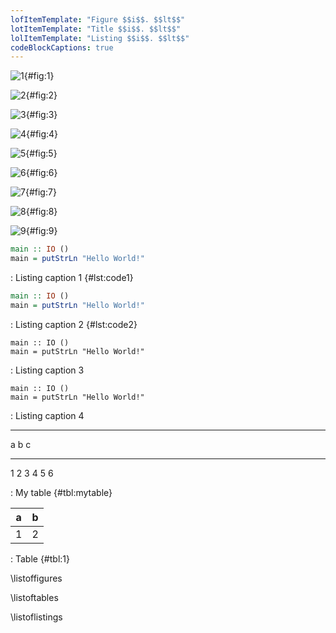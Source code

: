 ```yaml
---
lofItemTemplate: "Figure $$i$$. $$lt$$"
lotItemTemplate: "Title $$i$$. $$lt$$"
lolItemTemplate: "Listing $$i$$. $$lt$$"
codeBlockCaptions: true
---
```


![1](fig1.png){#fig:1}

![2](fig2.png){#fig:2}

![3](fig3.png){#fig:3}

![4](fig4.png){#fig:4}

![5](fig5.png){#fig:5}

![6](fig6.png){#fig:6}

![7](fig7.png){#fig:7}

![8](fig8.png){#fig:8}

![9](fig9.png){#fig:9}

```haskell
main :: IO ()
main = putStrLn "Hello World!"
```
: Listing caption 1 {#lst:code1}

```haskell
main :: IO ()
main = putStrLn "Hello World!"
```

: Listing caption 2 {#lst:code2}

```{#lst:code3 .haskell}
main :: IO ()
main = putStrLn "Hello World!"
```
: Listing caption 3

```{#lst:code4 .haskell}
main :: IO ()
main = putStrLn "Hello World!"
```

: Listing caption 4

***

a   b   c
--- --- ---
1   2   3
4   5   6

: My table {#tbl:mytable}

| a | b |
|---|---|
| 1 | 2 |

: Table {#tbl:1}

\listoffigures

\listoftables

\listoflistings
